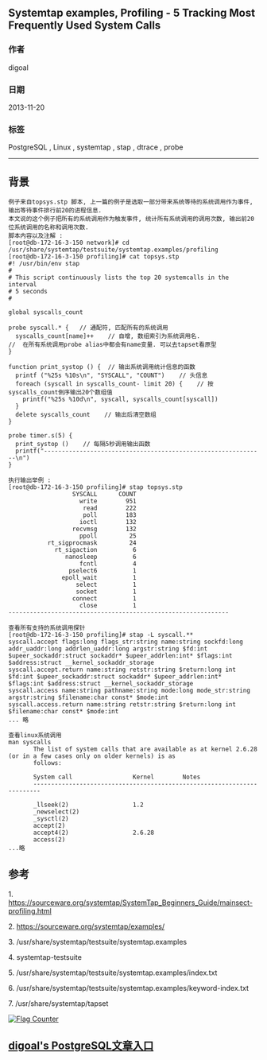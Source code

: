## Systemtap examples, Profiling - 5 Tracking Most Frequently Used System Calls  
                                                                                                                                     
### 作者                                                                                                                                 
digoal                                                                                                                                   
                                                                                                                               
### 日期                                                                                                                                                  
2013-11-20                                                                                                                          
                                                                                                                                
### 标签                                                                                                                               
PostgreSQL , Linux , systemtap , stap , dtrace , probe                                                                                                                                
                                                                                                                                                                 
----                                                                                                                                         
                                                                                                                                                                             
## 背景            
  
```  
例子来自topsys.stp 脚本, 上一篇的例子是选取一部分带来系统等待的系统调用作为事件, 输出等待事件排行前20的进程信息.  
本文说的这个例子把所有的系统调用作为触发事件, 统计所有系统调用的调用次数, 输出前20位系统调用的名称和调用次数.  
脚本内容以及注解 :   
[root@db-172-16-3-150 network]# cd /usr/share/systemtap/testsuite/systemtap.examples/profiling  
[root@db-172-16-3-150 profiling]# cat topsys.stp  
#! /usr/bin/env stap  
#  
# This script continuously lists the top 20 systemcalls in the interval   
# 5 seconds  
#  
  
global syscalls_count  
  
probe syscall.* {   // 通配符, 匹配所有的系统调用  
  syscalls_count[name]++    // 自增, 数组索引为系统调用名.   
//  在所有系统调用probe alias中都会有name变量. 可以去tapset看原型  
}  
  
function print_systop () {  // 输出系统调用统计信息的函数  
  printf ("%25s %10s\n", "SYSCALL", "COUNT")    // 头信息  
  foreach (syscall in syscalls_count- limit 20) {    // 按syscalls_count倒序输出20个数组值  
    printf("%25s %10d\n", syscall, syscalls_count[syscall])  
  }  
  delete syscalls_count    // 输出后清空数组  
}  
  
probe timer.s(5) {  
  print_systop ()    // 每隔5秒调用输出函数  
  printf("--------------------------------------------------------------\n")  
}  
  
执行输出举例 :   
[root@db-172-16-3-150 profiling]# stap topsys.stp  
                  SYSCALL      COUNT  
                    write        951  
                     read        222  
                     poll        183  
                    ioctl        132  
                  recvmsg        132  
                    ppoll         25  
           rt_sigprocmask         24  
             rt_sigaction          6  
                nanosleep          6  
                    fcntl          4  
                 pselect6          1  
               epoll_wait          1  
                   select          1  
                   socket          1  
                  connect          1  
                    close          1  
--------------------------------------------------------------  
  
查看所有支持的系统调用探针  
[root@db-172-16-3-150 profiling]# stap -L syscall.**  
syscall.accept flags:long flags_str:string name:string sockfd:long addr_uaddr:long addrlen_uaddr:long argstr:string $fd:int $upeer_sockaddr:struct sockaddr* $upeer_addrlen:int* $flags:int $address:struct __kernel_sockaddr_storage  
syscall.accept.return name:string retstr:string $return:long int $fd:int $upeer_sockaddr:struct sockaddr* $upeer_addrlen:int* $flags:int $address:struct __kernel_sockaddr_storage  
syscall.access name:string pathname:string mode:long mode_str:string argstr:string $filename:char const* $mode:int  
syscall.access.return name:string retstr:string $return:long int $filename:char const* $mode:int  
... 略  
  
查看linux系统调用  
man syscalls  
       The list of system calls that are available as at kernel 2.6.28 (or in a few cases only on older kernels) is as  
       follows:  
  
       System call                 Kernel        Notes  
       ------------------------------------------------------------------------  
  
       _llseek(2)                  1.2  
       _newselect(2)  
       _sysctl(2)  
       accept(2)  
       accept4(2)                  2.6.28  
       access(2)  
...略  
```  
  
## 参考  
1\. https://sourceware.org/systemtap/SystemTap_Beginners_Guide/mainsect-profiling.html  
  
2\. https://sourceware.org/systemtap/examples/  
  
3\. /usr/share/systemtap/testsuite/systemtap.examples  
  
4\. systemtap-testsuite  
  
5\. /usr/share/systemtap/testsuite/systemtap.examples/index.txt  
  
6\. /usr/share/systemtap/testsuite/systemtap.examples/keyword-index.txt  
  
7\. /usr/share/systemtap/tapset  
    
  
<a rel="nofollow" href="http://info.flagcounter.com/h9V1"  ><img src="http://s03.flagcounter.com/count/h9V1/bg_FFFFFF/txt_000000/border_CCCCCC/columns_2/maxflags_12/viewers_0/labels_0/pageviews_0/flags_0/"  alt="Flag Counter"  border="0"  ></a>  
  
  
  
  
## [digoal's PostgreSQL文章入口](https://github.com/digoal/blog/blob/master/README.md "22709685feb7cab07d30f30387f0a9ae")
  
